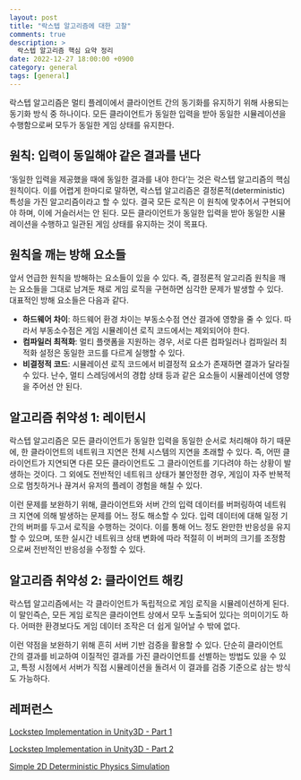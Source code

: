 ```yaml
---
layout: post
title: "락스텝 알고리즘에 대한 고찰"
comments: true  
description: >
  락스텝 알고리즘 핵심 요약 정리
date: 2022-12-27 18:00:00 +0900
category: general
tags: [general]
---
```


락스텝 알고리즘은 멀티 플레이에서 클라이언트 간의 동기화를 유지하기 위해 사용되는 동기화 방식 중 하나이다. 모든 클라이언트가 동일한 입력을 받아 동일한 시뮬레이션을 수행함으로써 모두가 동일한 게임 상태를 유지한다.

## 원칙: 입력이 동일해야 같은 결과를 낸다

‘동일한 입력을 제공했을 때에 동일한 결과를 내야 한다’는 것은 락스텝 알고리즘의 핵심 원칙이다. 이를 어렵게 한마디로 말하면, 락스텝 알고리즘은 결정론적(deterministic) 특성을 가진 알고리즘이라고 할 수 있다. 결국 모든 로직은 이 원칙에 맞추어서 구현되어야 하며, 이에 거슬러서는 안 된다. 모든 클라이언트가 동일한 입력을 받아 동일한 시뮬레이션을 수행하고 일관된 게임 상태를 유지하는 것이 목표다.

## 원칙을 깨는 방해 요소들

앞서 언급한 원칙을 방해하는 요소들이 있을 수 있다. 즉, 결정론적 알고리즘 원칙을 깨는 요소들을 그대로 남겨둔 채로 게임 로직을 구현하면 심각한 문제가 발생할 수 있다. 대표적인 방해 요소들은 다음과 같다.

- **하드웨어 차이**: 하드웨어 환경 차이는 부동소수점 연산 결과에 영향을 줄 수 있다. 따라서 부동소수점은 게임 시뮬레이션 로직 코드에서는 제외되어야 한다.
- **컴파일러 최적화**: 멀티 플랫폼을 지원하는 경우, 서로 다른 컴파일러나 컴파일러 최적화 설정은 동일한 코드를 다르게 실행할 수 있다.
- **비결정적 코드**: 시뮬레이션 로직 코드에서 비결정적 요소가 존재하면 결과가 달라질 수 있다. 난수, 멀티 스레딩에서의 경합 상태 등과 같은 요소들이 시뮬레이션에 영향을 주어선 안 된다.

## 알고리즘 취약성 1: 레이턴시

락스텝 알고리즘은 모든 클라이언트가 동일한 입력을 동일한 순서로 처리해야 하기 때문에, 한 클라이언트의 네트워크 지연은 전체 시스템의 지연을 초래할 수 있다. 즉, 어떤 클라이언트가 지연되면 다른 모든 클라이언트도 그 클라이언트를 기다려야 하는 상황이 발생하는 것이다. 그 외에도 전반적인 네트워크 상태가 불안정한 경우, 게임이 자주 반복적으로 멈칫하거나 끊겨서 유저의 플레이 경험을 해칠 수 있다.

이런 문제를 보완하기 위해, 클라이언트와 서버 간의 입력 데이터를 버퍼링하여 네트워크 지연에 의해 발생하는 문제를 어느 정도 해소할 수 있다. 입력 데이터에 대해 일정 기간의 버퍼를 두고서 로직을 수행하는 것이다. 이를 통해 어느 정도 완만한 반응성을 유지할 수 있으며, 또한 실시간 네트워크 상태 변화에 따라 적절히 이 버퍼의 크기를 조정함으로써 전반적인 반응성을 수정할 수 있다.

## 알고리즘 취약성 2: 클라이언트 해킹

락스텝 알고리즘에서는 각 클라이언트가 독립적으로 게임 로직을 시뮬레이션하게 된다. 이 말인즉슨, 모든 게임 로직은 클라이언트 상에서 모두 노출되어 있다는 의미이기도 하다. 어떠한 환경보다도 게임 데이터 조작은 더 쉽게 일어날 수 밖에 없다.

이런 약점을 보완하기 위해 흔히 서버 기반 검증을 활용할 수 있다. 단순히 클라이언트 간의 결과를 비교하여 이질적인 결과를 가진 클라이언트를 선별하는 방법도 있을 수 있고, 특정 시점에서 서버가 직접 시뮬레이션을 돌려서 이 결과를 검증 기준으로 삼는 방식도 가능하다.

## 레퍼런스

[Lockstep Implementation in Unity3D - Part 1](http://clintonbrennan.com/2013/12/lockstep-implementation-in-unity3d/)

[Lockstep Implementation in Unity3D - Part 2](http://clintonbrennan.com/2014/04/lockstep-implementation-in-unity3d-part-2/)

[Simple 2D Deterministic Physics Simulation](http://clintonbrennan.com/2014/01/simple-2d-deterministic-physics-simulation/)


